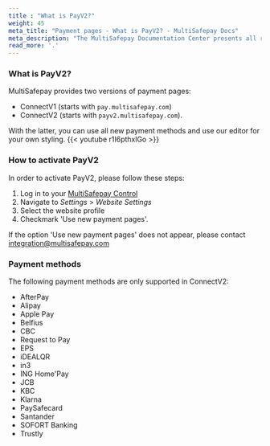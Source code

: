 ```yaml
---
title : "What is PayV2?"
weight: 45
meta_title: "Payment pages - What is PayV2? - MultiSafepay Docs"
meta_description: "The MultiSafepay Documentation Center presents all relevant information about our Plugins and API. You can also find support pages for payment methods, tools and general questions as well as the contact details of our Support and Integration Teams."
read_more: '.'
---
```


### What is PayV2?

MultiSafepay provides two versions of payment pages:

  * ConnectV1 (starts with `pay.multisafepay.com`)
  * ConnectV2 (starts with `payv2.multisafepay.com`).

With the latter, you can use all new payment methods and use our editor for your own styling.
{{< youtube r1I6pthxlGo >}}

### How to activate PayV2

In order to activate PayV2, please follow these steps:

1. Log in to your [MultiSafepay Control](https://merchant.multisafepay.com)
2. Navigate to _Settings_ > _Website Settings_
3. Select the website profile
4. Checkmark 'Use new payment pages'.

If the option 'Use new payment pages' does not appear, please contact <integration@multisafepay.com>


### Payment methods 

The following payment methods are only supported in ConnectV2:

* AfterPay
* Alipay
* Apple Pay
* Belfius
* CBC
* Request to Pay
* EPS
* iDEALQR
* in3
* ING Home'Pay
* JCB
* KBC
* Klarna
* PaySafecard
* Santander
* SOFORT Banking
* Trustly
